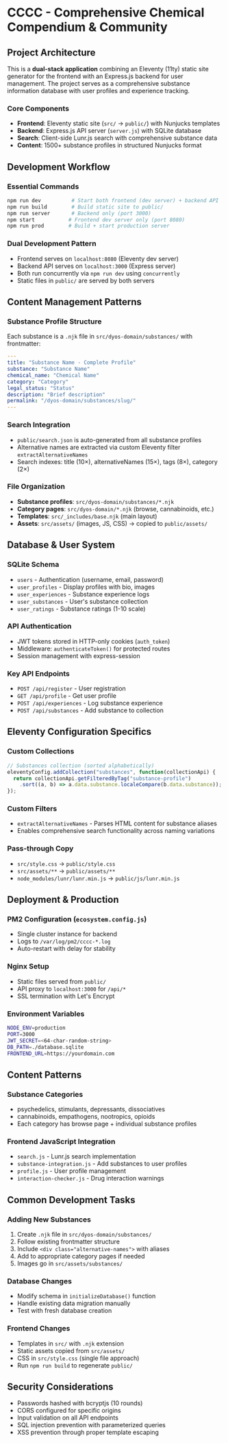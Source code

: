 # CCCC - Comprehensive Chemical Compendium & Community

## Project Architecture

This is a **dual-stack application** combining an Eleventy (11ty) static site generator for the frontend with an Express.js backend for user management. The project serves as a comprehensive substance information database with user profiles and experience tracking.

### Core Components
- **Frontend**: Eleventy static site (`src/` → `public/`) with Nunjucks templates
- **Backend**: Express.js API server (`server.js`) with SQLite database
- **Search**: Client-side Lunr.js search with comprehensive substance data
- **Content**: 1500+ substance profiles in structured Nunjucks format

## Development Workflow

### Essential Commands
```bash
npm run dev          # Start both frontend (dev server) + backend API
npm run build        # Build static site to public/
npm run server       # Backend only (port 3000)
npm start           # Frontend dev server only (port 8080)
npm run prod        # Build + start production server
```

### Dual Development Pattern
- Frontend serves on `localhost:8080` (Eleventy dev server)
- Backend API serves on `localhost:3000` (Express server)
- Both run concurrently via `npm run dev` using `concurrently`
- Static files in `public/` are served by both servers

## Content Management Patterns

### Substance Profile Structure
Each substance is a `.njk` file in `src/dyos-domain/substances/` with frontmatter:
```yaml
---
title: "Substance Name - Complete Profile"
substance: "Substance Name"
chemical_name: "Chemical Name"
category: "Category"
legal_status: "Status"
description: "Brief description"
permalink: "/dyos-domain/substances/slug/"
---
```

### Search Integration
- `public/search.json` is auto-generated from all substance profiles
- Alternative names are extracted via custom Eleventy filter `extractAlternativeNames`
- Search indexes: title (10×), alternativeNames (15×), tags (8×), category (2×)

### File Organization
- **Substance profiles**: `src/dyos-domain/substances/*.njk`
- **Category pages**: `src/dyos-domain/*.njk` (browse, cannabinoids, etc.)
- **Templates**: `src/_includes/base.njk` (main layout)
- **Assets**: `src/assets/` (images, JS, CSS) → copied to `public/assets/`

## Database & User System

### SQLite Schema
- `users` - Authentication (username, email, password)
- `user_profiles` - Display profiles with bio, images
- `user_experiences` - Substance experience logs
- `user_substances` - User's substance collection
- `user_ratings` - Substance ratings (1-10 scale)

### API Authentication
- JWT tokens stored in HTTP-only cookies (`auth_token`)
- Middleware: `authenticateToken()` for protected routes
- Session management with express-session

### Key API Endpoints
- `POST /api/register` - User registration
- `GET /api/profile` - Get user profile
- `POST /api/experiences` - Log substance experience
- `POST /api/substances` - Add substance to collection

## Eleventy Configuration Specifics

### Custom Collections
```javascript
// Substances collection (sorted alphabetically)
eleventyConfig.addCollection("substances", function(collectionApi) {
  return collectionApi.getFilteredByTag("substance-profile")
    .sort((a, b) => a.data.substance.localeCompare(b.data.substance));
});
```

### Custom Filters
- `extractAlternativeNames` - Parses HTML content for substance aliases
- Enables comprehensive search functionality across naming variations

### Pass-through Copy
- `src/style.css` → `public/style.css`
- `src/assets/**` → `public/assets/**`
- `node_modules/lunr/lunr.min.js` → `public/js/lunr.min.js`

## Deployment & Production

### PM2 Configuration (`ecosystem.config.js`)
- Single cluster instance for backend
- Logs to `/var/log/pm2/cccc-*.log`
- Auto-restart with delay for stability

### Nginx Setup
- Static files served from `public/`
- API proxy to `localhost:3000` for `/api/*`
- SSL termination with Let's Encrypt

### Environment Variables
```bash
NODE_ENV=production
PORT=3000
JWT_SECRET=<64-char-random-string>
DB_PATH=./database.sqlite
FRONTEND_URL=https://yourdomain.com
```

## Content Patterns

### Substance Categories
- psychedelics, stimulants, depressants, dissociatives
- cannabinoids, empathogens, nootropics, opioids
- Each category has browse page + individual substance profiles

### Frontend JavaScript Integration
- `search.js` - Lunr.js search implementation
- `substance-integration.js` - Add substances to user profiles
- `profile.js` - User profile management
- `interaction-checker.js` - Drug interaction warnings

## Common Development Tasks

### Adding New Substances
1. Create `.njk` file in `src/dyos-domain/substances/`
2. Follow existing frontmatter structure
3. Include `<div class="alternative-names">` with aliases
4. Add to appropriate category pages if needed
5. Images go in `src/assets/substances/`

### Database Changes
- Modify schema in `initializeDatabase()` function
- Handle existing data migration manually
- Test with fresh database creation

### Frontend Changes
- Templates in `src/` with `.njk` extension
- Static assets copied from `src/assets/`
- CSS in `src/style.css` (single file approach)
- Run `npm run build` to regenerate `public/`

## Security Considerations
- Passwords hashed with bcryptjs (10 rounds)
- CORS configured for specific origins
- Input validation on all API endpoints
- SQL injection prevention with parameterized queries
- XSS prevention through proper template escaping